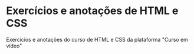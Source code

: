 # Exercícios e anotações de HTML e CSS
 Exercícios e anotações do curso de HTML e CSS da plataforma "Curso em vídeo"
